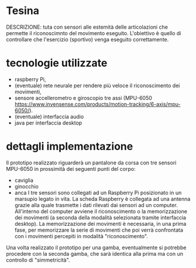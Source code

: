 # Tesina
DESCRIZIONE: tuta con sensori alle estemità delle articolazioni che permette il riconoscimnto del movimento eseguito. L'obiettivo è quello di controllare che l'esercizio (sportivo) venga eseguito correttamente. 

# tecnologie utilizzate
- raspberry Pi, 
- (eventuale) rete neurale per rendere più veloce il riconoscimento dei movimenti, 
- sensore accellerometro e giroscopio tre assi (MPU-6050 https://www.invensense.com/products/motion-tracking/6-axis/mpu-6050/).
- (eventuale) interfaccia audio
- java per interfaccia desktop

# dettagli implementazione
Il prototipo realizzato riguarderà un pantalone da corsa con tre sensori MPU-6050 in prossimità dei seguenti punti del corpo:
  - caviglia
  - ginocchio
  - anca
I tre sensori sono collegati ad un Raspberry Pi posizionato in un marsupio legato in vita.
La scheda Raspberry è collegata ad una antenna grazie alla quale trasmette i dati rilevati dai sensori ad un computer.
All'interno del computer avviene il riconoscimento o la memorizzazione dei movimenti (a seconda della modalità selezionata tramite interfaccia desktop). La memorizzazione dei movimenti è necessaria, in una prima fase, per memorizzare la serie di movimenti che poi verrà confrontata con i movimenti percepiti in modalità "riconoscimento".

Una volta realizzato il prototipo per una gamba, eventualmente si potrebbe procedere con la seconda gamba, che sarà identica alla prima ma con un controllo di "simmetricità". 
